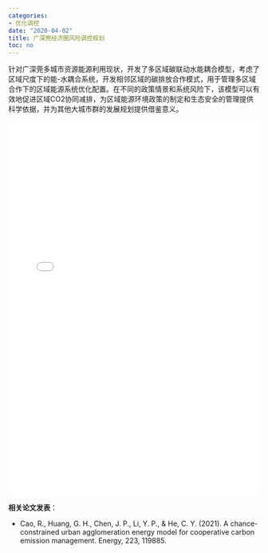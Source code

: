 ```yaml
---
categories:
- 优化调控
date: "2020-04-02"
title: 广深莞经济圈风险调控规划
toc: no
---
```


针对广深莞多城市资源能源利用现状，开发了多区域碳联动水能耦合模型，考虑了区域尺度下的能-水耦合系统，开发相邻区域的碳排放合作模式，用于管理多区域合作下的区域能源系统优化配置。在不同的政策情景和系统风险下，该模型可以有效地促进区域CO2协同减排，为区域能源环境政策的制定和生态安全的管理提供科学依据，并为其他大城市群的发展规划提供借鉴意义。

<embed src="/post/optimize/2.3.8广深莞经济圈风险调控规划.pdf#toolbar=0" type="application/pdf" width="100%" height=750>

**相关论文发表**：

- Cao, R., Huang, G. H., Chen, J. P., Li, Y. P., & He, C. Y. (2021). A chance-constrained urban agglomeration energy model for cooperative carbon emission management. Energy, 223, 119885.

